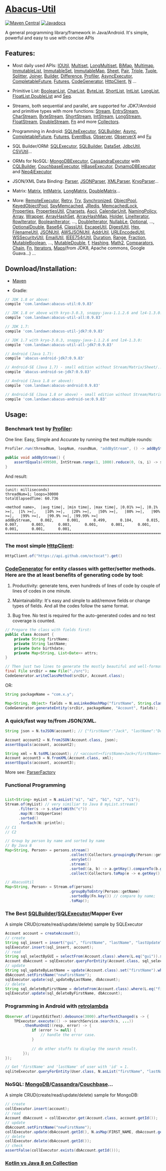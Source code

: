 # [Abacus-Util](http://www.landawn.com)

[![Maven Central](https://img.shields.io/maven-central/v/com.landawn/abacus-util.svg)](https://maven-badges.herokuapp.com/maven-central/com.landawn/abacus-util/)
[![Javadocs](https://www.javadoc.io/badge/com.landawn/abacus-util.svg)](https://www.javadoc.io/doc/com.landawn/abacus-util)

A general programming library/framework in Java/Android. It's simple, powerful and easy to use with concise APIs

## Features:

* Most daily used APIs: [IOUtil][], [Multiset][], [LongMultiset][], [BiMap][], [Multimap][], [ImmutableList][], [ImmutableSet][], [ImmutableMap][], [Sheet][], [Pair][], [Triple][], [Tuple][], [Splitter][], [Joiner][], [Builder][], [Difference][], [Profiler][], [AsyncExecutor][], [CompletableFuture][], [Futures][], [CodeGenerator][], [HttpClient][], [N][] ...

* Primitive List: [BooleanList][], [CharList][], [ByteList][], [ShortList][], [IntList][], [LongList][], [FloatList][],[DoubleList][] and [Seq][].

* Streams, both sequential and parallel, are supported for JDK7/Anrdoid and primitive types with more functions: [Stream][], [EntryStream][], [CharStream][], [ByteStream][], [ShortStream][], [IntStream][], [LongStream][], [FloatStream][], [DoubleStream][], [Fn][] and more [Collectors][].

* Programming in Android: [SQLiteExecutor][], [SQLBuilder][], [Async][], [CompletableFuture][CompletableFuture_Android], [Futures][Futures_Android], [EventBus][], [Observer][], [ObserverX][] and [Fu][]

* SQL Builder/ORM: [SQLExecutor][], [SQLBuilder][], [DataSet][], [JdbcUtil][], [CSVUtil][]...

* ORMs for NoSQL: [MongoDBExecutor][], [CassandraExecutor][] with [CQLBuilder][], [CouchbaseExecutor][], [HBaseExecutor][], [DynamoDBExecutor][] and [Neo4jExecutor][]

* JSON/XML Data Binding: [Parser][], [JSONParser][], [XMLParser][], [KryoParser][]...

* Matrix: [Matrix][], [IntMatrix][], [LongMatrix][], [DoubleMatrix][]...

* More: [RemoteExecutor](https://static.javadoc.io/com.landawn/abacus-util/0.9.83/com/landawn/abacus/util/RemoteExecutor.html),
[Retry](https://static.javadoc.io/com.landawn/abacus-util/0.9.83/com/landawn/abacus/util/Retry.html),
[Try](https://static.javadoc.io/com.landawn/abacus-util/0.9.83/com/landawn/abacus/util/Try.html),
[Synchronized](https://static.javadoc.io/com.landawn/abacus-util/0.9.83/com/landawn/abacus/util/Synchronized.html),
[ObjectPool](https://static.javadoc.io/com.landawn/abacus-util/0.9.83/com/landawn/abacus/pool/ObjectPool.html),
[KeyedObjectPool](https://static.javadoc.io/com.landawn/abacus-util/0.9.83/com/landawn/abacus/pool/KeyedObjectPool.html),
[SpyMemcached](https://static.javadoc.io/com.landawn/abacus-util/0.9.83/com/landawn/abacus/cache/SpyMemcached.html),
[JRedis](https://static.javadoc.io/com.landawn/abacus-util/0.9.83/com/landawn/abacus/cache/JRedis.html),
[MemcachedLock](https://static.javadoc.io/com.landawn/abacus-util/0.9.83/com/landawn/abacus/util/MemcachedLock.html),
[Properties](https://static.javadoc.io/com.landawn/abacus-util/0.9.83/com/landawn/abacus/util/Properties.html),
[PropertiesUtil](https://static.javadoc.io/com.landawn/abacus-util/0.9.83/com/landawn/abacus/util/PropertiesUtil.html),
[Charsets](https://static.javadoc.io/com.landawn/abacus-util/0.9.83/com/landawn/abacus/util/Charsets.html),
[Ascii](https://static.javadoc.io/com.landawn/abacus-util/0.9.83/com/landawn/abacus/util/Ascii.html),
[CalendarUnit](https://static.javadoc.io/com.landawn/abacus-util/0.9.83/com/landawn/abacus/util/CalendarUnit.html),
[NamingPolicy](https://static.javadoc.io/com.landawn/abacus-util/0.9.83/com/landawn/abacus/util/NamingPolicy.html),
[Array](https://static.javadoc.io/com.landawn/abacus-util/0.9.83/com/landawn/abacus/util/Array.html),
[Wrapper](https://static.javadoc.io/com.landawn/abacus-util/0.9.83/com/landawn/abacus/util/Wrapper.html),
[ArrayHashSet](https://static.javadoc.io/com.landawn/abacus-util/0.9.83/com/landawn/abacus/util/ArrayHashSet.html),
[ArrayHashMap](https://static.javadoc.io/com.landawn/abacus-util/0.9.83/com/landawn/abacus/util/ArrayHashMap.html),
[Holder](https://static.javadoc.io/com.landawn/abacus-util/0.9.83/com/landawn/abacus/util/Holder.html),
[LineIterator](https://static.javadoc.io/com.landawn/abacus-util/0.9.83/com/landawn/abacus/util/LineIterator.html),
[RowIterator](https://static.javadoc.io/com.landawn/abacus-util/0.9.83/com/landawn/abacus/util/RowIterator.html),
[BooleanIterator](https://static.javadoc.io/com.landawn/abacus-util/0.9.83/com/landawn/abacus/util/BooleanIterator.html),
...,
[DoubleIterator](https://static.javadoc.io/com.landawn/abacus-util/0.9.83/com/landawn/abacus/util/DoubleIterator.html),
[NullabLe](https://static.javadoc.io/com.landawn/abacus-util/0.9.83/com/landawn/abacus/util/NullabLe.html),
[Optional](https://static.javadoc.io/com.landawn/abacus-util/0.9.83/com/landawn/abacus/util/Optional.html),
...,
[OptionalDouble](https://static.javadoc.io/com.landawn/abacus-util/0.9.83/com/landawn/abacus/util/OptionalDouble.html),
[Base64](https://static.javadoc.io/com.landawn/abacus-util/0.9.83/com/landawn/abacus/util/Base64.html),
[ClassUtil](https://static.javadoc.io/com.landawn/abacus-util/0.9.83/com/landawn/abacus/util/ClassUtil.html),
[EscapeUtil](https://static.javadoc.io/com.landawn/abacus-util/0.9.83/com/landawn/abacus/util/EscapeUtil.html),
[DigestUtil](https://static.javadoc.io/com.landawn/abacus-util/0.9.83/com/landawn/abacus/util/DigestUtil.html),
[Hex](https://static.javadoc.io/com.landawn/abacus-util/0.9.83/com/landawn/abacus/util/Hex.html),
[FilenameUtil](https://static.javadoc.io/com.landawn/abacus-util/0.9.83/com/landawn/abacus/util/FilenameUtil.html),
[JSONUtil](https://static.javadoc.io/com.landawn/abacus-util/0.9.83/com/landawn/abacus/util/JSONUtil.html),
[AWSJSONUtil](https://static.javadoc.io/com.landawn/abacus-util/0.9.83/com/landawn/abacus/util/AWSJSONUtil.html),
[AddrUtil](https://static.javadoc.io/com.landawn/abacus-util/0.9.83/com/landawn/abacus/util/AddrUtil.html),
[URLEncodedUtil](https://static.javadoc.io/com.landawn/abacus-util/0.9.83/com/landawn/abacus/util/URLEncodedUtil.html),
[WSSecurityUtil](https://static.javadoc.io/com.landawn/abacus-util/0.9.83/com/landawn/abacus/util/WSSecurityUtil.html),
[EmailUtil](https://static.javadoc.io/com.landawn/abacus-util/0.9.83/com/landawn/abacus/util/EmailUtil.html),
[IEEE754rUtil](https://static.javadoc.io/com.landawn/abacus-util/0.9.83/com/landawn/abacus/util/IEEE754rUtil.html),
[Duration](https://static.javadoc.io/com.landawn/abacus-util/0.9.83/com/landawn/abacus/util/Duration.html),
[Range](https://static.javadoc.io/com.landawn/abacus-util/0.9.83/com/landawn/abacus/util/Range.html),
[Fraction](https://static.javadoc.io/com.landawn/abacus-util/0.9.83/com/landawn/abacus/util/Fraction.html),
[MutableBoolean](https://static.javadoc.io/com.landawn/abacus-util/0.9.83/com/landawn/abacus/util/MutableBoolean.html),
...,
[MutableDouble](https://static.javadoc.io/com.landawn/abacus-util/0.9.83/com/landawn/abacus/util/MutableDouble.html),
[f](https://static.javadoc.io/com.landawn/abacus-util/0.9.83/com/landawn/abacus/util/f.html),
[Hashing](https://static.javadoc.io/com.landawn/abacus-util/0.9.83/com/landawn/abacus/hash/Hashing.html),
[Math2](https://static.javadoc.io/com.landawn/abacus-util/0.9.83/com/landawn/abacus/util/Math2.html),
[Comparators](https://static.javadoc.io/com.landawn/abacus-util/0.9.83/com/landawn/abacus/util/Comparators.html),
[Chain](https://static.javadoc.io/com.landawn/abacus-util/0.9.83/com/landawn/abacus/util/Chain.html),
[Fn](https://static.javadoc.io/com.landawn/abacus-util/0.9.83/com/landawn/abacus/util/Fn.html),
[Iterators](https://static.javadoc.io/com.landawn/abacus-util/0.9.83/com/landawn/abacus/util/Iterators.html),
[Maps](https://static.javadoc.io/com.landawn/abacus-util/0.9.83/com/landawn/abacus/util/Maps.html)(from JDK8, Apache commons, Google Guava...) ...


## Download/Installation:

* [Maven](http://search.maven.org/#search%7Cga%7C1%7Cg%3A%22com.landawn%22)

* Gradle:
```gradle
// JDK 1.8 or above:
compile 'com.landawn:abacus-util:0.9.83'

// JDK 1.8 or above with kryo-3.0.3, snappy-java-1.1.2.6 and lz4-1.3.0:
compile 'com.landawn:abacus-util-all:0.9.83'

// JDK 1.7:
compile 'com.landawn:abacus-util-jdk7:0.9.83'

// JDK 1.7 with kryo-3.0.3, snappy-java-1.1.2.6 and lz4-1.3.0:
compile 'com.landawn:abacus-util-all-jdk7:0.9.83'

// Android (Java 1.7):
compile 'abacus-android-jdk7:0.9.83'

// Android-SE (Java 1.7) - small edition without Stream/Matrix/Sheet/...:
compile 'abacus-android-se-jdk7:0.9.83'

// Android (Java 1.8 or above):
compile 'com.landawn:abacus-android:0.9.83'

// Android-SE (Java 1.8 or above) - small edition without Stream/Matrix/Sheet/...:
compile 'com.landawn:abacus-android-se:0.9.83'
```

## Usage:

### Benchmark test by [Profiler][]:

One line: Easy, Simple and Accurate by running the test multiple rounds:
```java
Profiler.run(threadNum, loopNum, roundNum, "addByStream", () -> addByStream()).printResult();

public void addByStream() {
    assertEquals(499500, IntStream.range(1, 1000).reduce(0, (s, i) -> s += i));
}

```
And result:
```
========================================================================================================================
(unit: milliseconds)
threadNum=1; loops=30000
totalElapsedTime: 60.736

<method name>,  |avg time|, |min time|, |max time|, |0.01% >=|, |0.1% >=|,  |1% >=|,    |10% >=|,   |20% >=|,   |50% >=|,   |80% >=|,   |90% >=|,   |99% >=|,   |99.9% >=|, |99.99% >=|
addByStream,    0.002,      0.001,      0.499,      0.104,      0.015,      0.007,      0.003,      0.003,      0.001,      0.001,      0.001,      0.001,      0.001,      0.001,      
========================================================================================================================
```
### The most simple [HttpClient][]:

```java
HttpClient.of("https://api.github.com/octocat").get()
```

### [CodeGenerator](https://static.javadoc.io/com.landawn/abacus-util/0.9.83/com/landawn/abacus/util/CodeGenerator.html) for entity classes with getter/setter methods. Here are the at least benefits of generating code by tool:

1. Productivity: generate tens, even hundreds of lines of code by couple of lines of codes in one minute.

2. Maintainability: It's easy and simple to add/remove fields or change types of fields. And all the codes follow the same format.

3. Bug free. No test is required for the auto-generated codes and no test coverage is counted. 

```java
// Prepare the class with fields first:
public class Account {
    private String firstName;
    private String lastName;
    private Date birthdate;
    private Map<String, List<Date>> attrs;
}

// Then just two lines to generate the mostly beautiful and well-formatted entity class:
final File srcDir = new File("./src");
CodeGenerator.writeClassMethod(srcDir, Account.class);
```
OR:

```java
String packageName = "com.x.y";

Map<String, Object> fields = N.asLinkedHashMap("firstName", String.class, "lastName", String.class, "birthdate", Date.class, "attrs", "Map<String, List<java.sql.Date>>");
CodeGenerator.generateEntity(srcDir, packageName, "Account", fields);
```

### A quick/fast way to/from JSON/XML.
```java
String json = N.toJSON(account); // {"firstName":"Jack", "lastName":"Do", "birthDate":1495815803177}

Account account2 = N.fromJSON(Account.class, json);
assertEquals(account, account2);

String xml = N.toXML(account); // <account><firstName>Jack</firstName><lastName>Do</lastName><birthDate>1495815803177</birthDate></account>
Account account3 = N.fromXML(Account.class, xml);
assertEquals(account, account3);
```

More see: [ParserFactory](https://static.javadoc.io/com.landawn/abacus-util/0.9.83/com/landawn/abacus/parser/ParserFactory.html)

### Functional Programming
```java

List<String> myList = N.asList("a1", "a2", "b1", "c2", "c1");
Stream.of(myList) // very similiar to Java 8 myList.stream()
      .filter(s -> s.startsWith("c"))
      .map(N::toUpperCase)
      .sorted()
      .forEach(N::println);
// C1
// C2

// Group by person by name and sorted by name
// By Java 8
Map<String, Person> = persons.stream()
                             .collect(Collectors.groupingBy(Person::getName))
                             .enrySet()
                             .stream()
                             .sorted((a, b) -> a.getKey().compareTo(b.getKey())) // compare by name;
                             .collect(Collectors.toMap(e -> e.getKey(), e.getValue()));

// AbacusUtil
Map<String, Person> = Stream.of(persons)
                             .groupByToEntry(Person::getName)
                             .sortedBy(Fn.key()) // compare by name;
                             .toMap();

```

### The Best [SQLBuilder][]/[SQLExecutor][]/Mapper Ever
A simple CRUD(create/read/update/delete) sample by SQLExecutor

```java
Account account = createAccount();
// create
String sql_insert = insert("gui", "firstName", "lastName", "lastUpdateTime").into(Account.class).sql();
sqlExecutor.insert(sql_insert, account);
// read
String sql_selectByGUI = selectFrom(Account.class).where(L.eq("gui")).sql();
Account dbAccount = sqlExecutor.queryForEntity(Account.class, sql_selectByGUI, account);
// update
String sql_updateByLastName = update(Account.class).set("firstName").where(L.eq("lastName")).sql();
dbAccount.setFirstName("newFirstName");
sqlExecutor.update(sql_updateByLastName, dbAccount);
// delete
String sql_deleteByFirstName = deleteFrom(Account.class).where(L.eq("firstName)).sql();
sqlExecutor.update(sql_deleteByFirstName, dbAccount);
```

### Programming in Android with [retrolambda](https://github.com/orfjackal/retrolambda)

```java
Observer.of(inputEditText).debounce(3000).afterTextChanged(s -> {
    TPExecutor.execute(() -> searchService.search(s, ...))
        .thenRunOnUI((resp, error) -> {
            if (error != null) {
                // handle the error case.
            }
            
            // do other stuffs to display the search result.            
        });
});

// Get 'firstName' and 'lastName' of user with 'id' = 1.             
sqliteExecutor.queryForEntity(User.class, N.asList("firstName", "lastName"), eq("id", 1));
```

### NoSQL: [MongoDB][MongoDBExecutor]/[Cassandra][CassandraExecutor]/[Couchbase][CouchbaseExecutor]...
A simple CRUD(create/read/update/delete) sample for MongoDB:
```java
// create
collExecutor.insert(account);
// read
Account dbAccount = collExecutor.get(Account.class, account.getId());
// update
dbAccount.setFirstName("newFirstName");
collExecutor.update(dbAccount.getId(), N.asMap(FIRST_NAME, dbAccount.getFirstName()));
// delete
collExecutor.delete(dbAccount.getId());
// check
assertFalse(collExecutor.exists(dbAccount.getId()));
```

### [Kotlin vs Java 8 on Collection](./Java_Kotlin.md)


[IOUtil]: https://static.javadoc.io/com.landawn/abacus-util/0.9.83/com/landawn/abacus/util/IOUtil.html
[Multiset]: https://static.javadoc.io/com.landawn/abacus-util/0.9.83/com/landawn/abacus/util/Multiset.html
[LongMultiset]: https://static.javadoc.io/com.landawn/abacus-util/0.9.83/com/landawn/abacus/util/LongMultiset.html
[BiMap]: https://static.javadoc.io/com.landawn/abacus-util/0.9.83/com/landawn/abacus/util/BiMap.html
[Multimap]: https://static.javadoc.io/com.landawn/abacus-util/0.9.83/com/landawn/abacus/util/Multimap.html
[ImmutableList]: https://static.javadoc.io/com.landawn/abacus-util/0.9.83/com/landawn/abacus/util/ImmutableList.html
[ImmutableSet]: https://static.javadoc.io/com.landawn/abacus-util/0.9.83/com/landawn/abacus/util/ImmutableSet.html
[ImmutableMap]: https://static.javadoc.io/com.landawn/abacus-util/0.9.83/com/landawn/abacus/util/ImmutableMap.html
[Sheet]: https://static.javadoc.io/com.landawn/abacus-util/0.9.83/com/landawn/abacus/util/Sheet.html
[Pair]: https://static.javadoc.io/com.landawn/abacus-util/0.9.83/com/landawn/abacus/util/Pair.html
[Triple]: https://static.javadoc.io/com.landawn/abacus-util/0.9.83/com/landawn/abacus/util/Triple.html
[Tuple]: https://static.javadoc.io/com.landawn/abacus-util/0.9.83/com/landawn/abacus/util/Tuple.html
[Splitter]: https://static.javadoc.io/com.landawn/abacus-util/0.9.83/com/landawn/abacus/util/Splitter.html
[Joiner]: https://static.javadoc.io/com.landawn/abacus-util/0.9.83/com/landawn/abacus/util/Joiner.html
[Builder]: https://static.javadoc.io/com.landawn/abacus-util/0.9.83/com/landawn/abacus/util/Builder.html
[Difference]: https://static.javadoc.io/com.landawn/abacus-util/0.9.83/com/landawn/abacus/util/Difference.html
[Profiler]: https://static.javadoc.io/com.landawn/abacus-util/0.9.83/com/landawn/abacus/util/Profiler.html
[AsyncExecutor]: https://static.javadoc.io/com.landawn/abacus-util/0.9.83/com/landawn/abacus/util/AsyncExecutor.html
[CompletableFuture]: https://static.javadoc.io/com.landawn/abacus-util/0.9.83/com/landawn/abacus/util/CompletableFuture.html
[Futures]: https://static.javadoc.io/com.landawn/abacus-util/0.9.83/com/landawn/abacus/util/Futures.html
[CodeGenerator]: https://static.javadoc.io/com.landawn/abacus-util/0.9.83/com/landawn/abacus/util/CodeGenerator.html
[HttpClient]: https://static.javadoc.io/com.landawn/abacus-util/0.9.83/com/landawn/abacus/http/HttpClient.html
[N]:https://static.javadoc.io/com.landawn/abacus-util/0.9.83/com/landawn/abacus/util/N.html

[BooleanList]: https://static.javadoc.io/com.landawn/abacus-util/0.9.83/com/landawn/abacus/util/BooleanList.html
[CharList]: https://static.javadoc.io/com.landawn/abacus-util/0.9.83/com/landawn/abacus/util/CharList.html
[ByteList]: https://static.javadoc.io/com.landawn/abacus-util/0.9.83/com/landawn/abacus/util/ByteList.html
[ShortList]: https://static.javadoc.io/com.landawn/abacus-util/0.9.83/com/landawn/abacus/util/ShortList.html
[IntList]: https://static.javadoc.io/com.landawn/abacus-util/0.9.83/com/landawn/abacus/util/IntList.html
[LongList]: https://static.javadoc.io/com.landawn/abacus-util/0.9.83/com/landawn/abacus/util/LongList.html
[FloatList]: https://static.javadoc.io/com.landawn/abacus-util/0.9.83/com/landawn/abacus/util/FloatList.html
[DoubleList]: https://static.javadoc.io/com.landawn/abacus-util/0.9.83/com/landawn/abacus/util/DoubleList.html
[Seq]: https://static.javadoc.io/com.landawn/abacus-util/0.9.83/com/landawn/abacus/util/Seq.html

[Stream]: https://static.javadoc.io/com.landawn/abacus-util/0.9.83/com/landawn/abacus/util/stream/Stream.html
[EntryStream]: https://static.javadoc.io/com.landawn/abacus-util/0.9.83/com/landawn/abacus/util/stream/EntryStream.html
[CharStream]: https://static.javadoc.io/com.landawn/abacus-util/0.9.83/com/landawn/abacus/util/stream/CharStream.html
[ByteStream]: https://static.javadoc.io/com.landawn/abacus-util/0.9.83/com/landawn/abacus/util/stream/ByteStream.html
[ShortStream]: https://static.javadoc.io/com.landawn/abacus-util/0.9.83/com/landawn/abacus/util/stream/ShortStream.html
[IntStream]: https://static.javadoc.io/com.landawn/abacus-util/0.9.83/com/landawn/abacus/util/stream/IntStream.html
[LongStream]: https://static.javadoc.io/com.landawn/abacus-util/0.9.83/com/landawn/abacus/util/stream/LongStream.html
[FloatStream]: https://static.javadoc.io/com.landawn/abacus-util/0.9.83/com/landawn/abacus/util/stream/FloatStream.html
[DoubleStream]: https://static.javadoc.io/com.landawn/abacus-util/0.9.83/com/landawn/abacus/util/stream/DoubleStream.html
[Fn]: https://static.javadoc.io/com.landawn/abacus-util/0.9.83/com/landawn/abacus/util/Fn.html
[Collectors]: https://static.javadoc.io/com.landawn/abacus-util/0.9.83/com/landawn/abacus/util/stream/Collectors.html

[SQLiteExecutor]: https://static.javadoc.io/com.landawn/abacus-util/0.9.83/com/landawn/abacus/android/util/SQLiteExecutor.html
[SQLBuilder]: https://static.javadoc.io/com.landawn/abacus-util/0.9.83/com/landawn/abacus/util/SQLBuilder.html
[Async]: https://static.javadoc.io/com.landawn/abacus-util/0.9.83/com/landawn/abacus/android/util/Async.html
[CompletableFuture_Android]: https://static.javadoc.io/com.landawn/abacus-util/0.9.83/com/landawn/abacus/android/util/CompletableFuture.html
[Futures_Android]: https://static.javadoc.io/com.landawn/abacus-util/0.9.83/com/landawn/abacus/android/util/Futures.html
[EventBus]: https://static.javadoc.io/com.landawn/abacus-util/0.9.83/com/landawn/abacus/eventBus/EventBus.html
[Observer]: https://static.javadoc.io/com.landawn/abacus-util/0.9.83/com/landawn/abacus/android/util/Observer.html
[ObserverX]: https://static.javadoc.io/com.landawn/abacus-util/0.9.83/com/landawn/abacus/android/util/ObserverX.html
[Fu]: https://static.javadoc.io/com.landawn/abacus-util/0.9.83/com/landawn/abacus/android/util/Fu.html

[SQLExecutor]: https://static.javadoc.io/com.landawn/abacus-util/0.9.83/com/landawn/abacus/util/SQLExecutor.html
[SQLBuilder]: https://static.javadoc.io/com.landawn/abacus-util/0.9.83/com/landawn/abacus/util/SQLBuilder.html
[DataSet]: https://static.javadoc.io/com.landawn/abacus-util/0.9.83/com/landawn/abacus/DataSet.html
[JdbcUtil]: https://static.javadoc.io/com.landawn/abacus-util/0.9.83/com/landawn/abacus/util/JdbcUtil.html
[CSVUtil]: https://static.javadoc.io/com.landawn/abacus-util/0.9.83/com/landawn/abacus/util/CSVUtil.html

[MongoDBExecutor]: https://static.javadoc.io/com.landawn/abacus-util/0.9.83/com/landawn/abacus/util/MongoDBExecutor.html
[CassandraExecutor]: https://static.javadoc.io/com.landawn/abacus-util/0.9.83/com/landawn/abacus/util/CassandraExecutor.html
[CQLBuilder]: https://static.javadoc.io/com.landawn/abacus-util/0.9.83/com/landawn/abacus/util/CQLBuilder.html
[CouchbaseExecutor]: https://static.javadoc.io/com.landawn/abacus-util/0.9.83/com/landawn/abacus/util/CouchbaseExecutor.html
[HBaseExecutor]: https://static.javadoc.io/com.landawn/abacus-util/0.9.83/com/landawn/abacus/util/HBaseExecutor.html
[DynamoDBExecutor]: https://static.javadoc.io/com.landawn/abacus-util/0.9.83/com/landawn/abacus/util/DynamoDBExecutor.html
[Neo4jExecutor]: https://static.javadoc.io/com.landawn/abacus-util/0.9.83/com/landawn/abacus/util/Neo4jExecutor.html

[Parser]: https://static.javadoc.io/com.landawn/abacus-util/0.9.83/com/landawn/abacus/parser/Parser.html
[JSONParser]: https://static.javadoc.io/com.landawn/abacus-util/0.9.83/com/landawn/abacus/parser/JSONParser.html
[XMLParser]: https://static.javadoc.io/com.landawn/abacus-util/0.9.83/com/landawn/abacus/parser/XMLParser.html
[KryoParser]: https://static.javadoc.io/com.landawn/abacus-util/0.9.83/com/landawn/abacus/parser/KryoParser.html

[Matrix]: https://static.javadoc.io/com.landawn/abacus-util/0.9.83/com/landawn/abacus/util/Matrix.html
[IntMatrix]: https://static.javadoc.io/com.landawn/abacus-util/0.9.83/com/landawn/abacus/util/IntMatrix.html
[LongMatrix]: https://static.javadoc.io/com.landawn/abacus-util/0.9.83/com/landawn/abacus/util/LongMatrix.html
[DoubleMatrix]: https://static.javadoc.io/com.landawn/abacus-util/0.9.83/com/landawn/abacus/util/DoubleMatrix.html
